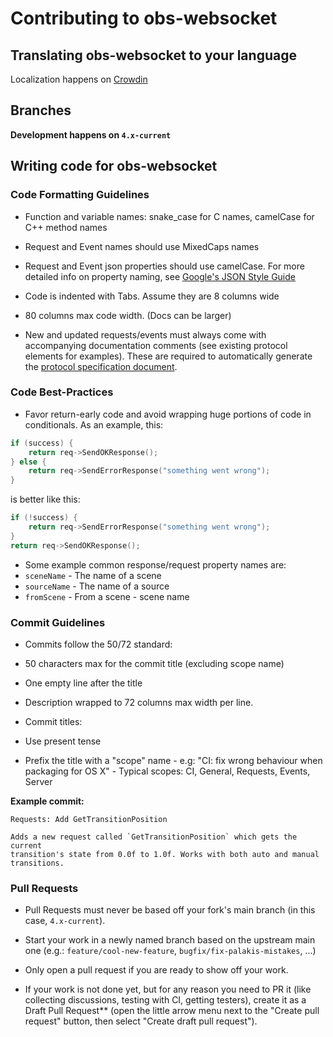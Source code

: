 # Contributing to obs-websocket

## Translating obs-websocket to your language

Localization happens on [Crowdin](https://crowdin.com/project/obs-websocket)

## Branches

**Development happens on `4.x-current`**

## Writing code for obs-websocket

### Code Formatting Guidelines

-   Function and variable names: snake_case for C names, camelCase for C++ method names

-   Request and Event names should use MixedCaps names

-   Request and Event json properties should use camelCase. For more detailed info on property naming, see [Google's JSON Style Guide](https://google.github.io/styleguide/jsoncstyleguide.xml)

-   Code is indented with Tabs. Assume they are 8 columns wide

-   80 columns max code width. (Docs can be larger)

-   New and updated requests/events must always come with accompanying documentation comments (see existing protocol elements for examples).
    These are required to automatically generate the [protocol specification document](docs/generated/protocol.md).

### Code Best-Practices

-   Favor return-early code and avoid wrapping huge portions of code in conditionals. As an example, this:
```cpp
if (success) {
    return req->SendOKResponse();
} else {
    return req->SendErrorResponse("something went wrong");
}
```
is better like this:
```cpp
if (!success) {
    return req->SendErrorResponse("something went wrong");
}
return req->SendOKResponse();
```

-   Some example common response/request property names are:
   -   `sceneName` - The name of a scene
   -   `sourceName` - The name of a source
   -   `fromScene` - From a scene - scene name

### Commit Guidelines

-   Commits follow the 50/72 standard:
   -   50 characters max for the commit title (excluding scope name)
   -   One empty line after the title
   -   Description wrapped to 72 columns max width per line.

-   Commit titles:
   -   Use present tense
   -   Prefix the title with a "scope" name
      -   e.g: "CI: fix wrong behaviour when packaging for OS X"
      -   Typical scopes: CI, General, Requests, Events, Server

**Example commit:**

```
Requests: Add GetTransitionPosition

Adds a new request called `GetTransitionPosition` which gets the current
transition's state from 0.0f to 1.0f. Works with both auto and manual
transitions.
```

### Pull Requests

-   Pull Requests must never be based off your fork's main branch (in this case, `4.x-current`).
   -   Start your work in a newly named branch based on the upstream main one (e.g.: `feature/cool-new-feature`, `bugfix/fix-palakis-mistakes`, ...)

-   Only open a pull request if you are ready to show off your work. 

-   If your work is not done yet, but for any reason you need to PR it (like collecting discussions, testing with CI, getting testers),
    create it as a Draft Pull Request** (open the little arrow menu next to the "Create pull request" button, then select "Create draft pull request").
